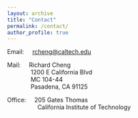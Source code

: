 ```yaml
---
layout: archive
title: "Contact"
permalink: /contact/
author_profile: true
---
```


Email: &nbsp; &nbsp; rcheng@caltech.edu

Mail: &nbsp; &nbsp; Richard Cheng <br/> 
     &nbsp; &nbsp; &nbsp; &nbsp; &nbsp; &nbsp; &nbsp; 1200 E California Blvd <br/> 
     &nbsp; &nbsp; &nbsp; &nbsp; &nbsp; &nbsp; &nbsp; MC 104-44 <br/> 
     &nbsp; &nbsp; &nbsp; &nbsp; &nbsp; &nbsp; &nbsp; Pasadena, CA 91125
     
Office: &nbsp; &nbsp; 205 Gates Thomas <br/> 
     &nbsp; &nbsp; &nbsp; &nbsp; &nbsp; &nbsp; &nbsp; &nbsp; &nbsp; California Institute of Technology
